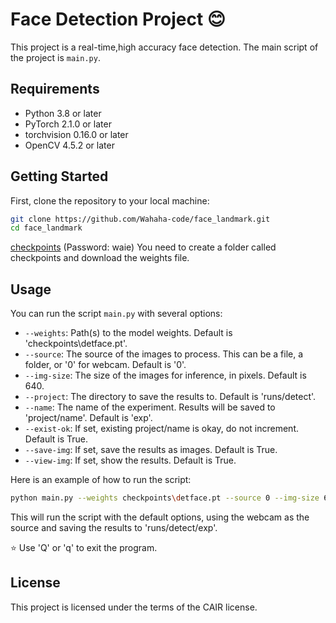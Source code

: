 # Face Detection Project :blush:

This project is a real-time,high accuracy face detection. The main script of the project is `main.py`.

## Requirements

- Python 3.8 or later
- PyTorch 2.1.0 or later
- torchvision 0.16.0 or later
- OpenCV 4.5.2 or later

## Getting Started

First, clone the repository to your local machine:

```bash
git clone https://github.com/Wahaha-code/face_landmark.git
cd face_landmark
```
[checkpoints](https://pan.baidu.com/s/1hnPKfChalncGIb_6wq2NDQ?pwd=waie) (Password: waie)
You need to create a folder called checkpoints and download the weights file.
## Usage

You can run the script `main.py` with several options:

- `--weights`: Path(s) to the model weights. Default is 'checkpoints\detface.pt'.
- `--source`: The source of the images to process. This can be a file, a folder, or '0' for webcam. Default is '0'.
- `--img-size`: The size of the images for inference, in pixels. Default is 640.
- `--project`: The directory to save the results to. Default is 'runs/detect'.
- `--name`: The name of the experiment. Results will be saved to 'project/name'. Default is 'exp'.
- `--exist-ok`: If set, existing project/name is okay, do not increment. Default is True.
- `--save-img`: If set, save the results as images. Default is True.
- `--view-img`: If set, show the results. Default is True.

Here is an example of how to run the script:
```bash
python main.py --weights checkpoints\detface.pt --source 0 --img-size 640 --project runs/detect --name exp --exist-ok --save-img --view-img
```

This will run the script with the default options, using the webcam as the source and saving the results to 'runs/detect/exp'.

:star: Use 'Q' or 'q' to exit the program.
## License

This project is licensed under the terms of the CAIR license.

